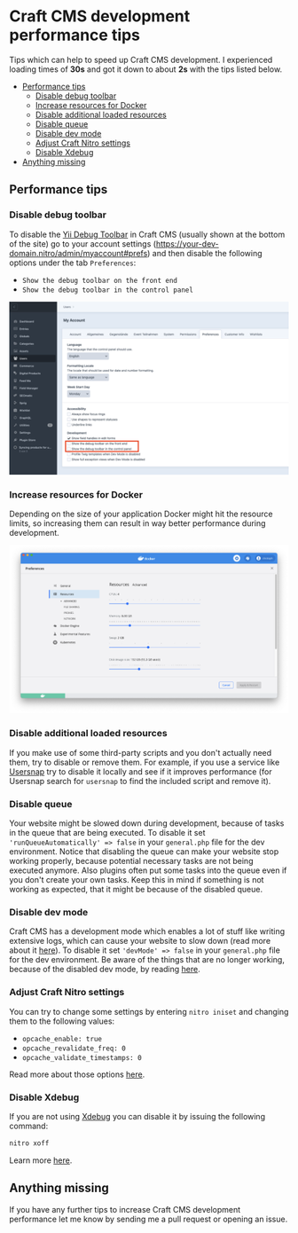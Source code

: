 # Craft CMS development performance tips

Tips which can help to speed up Craft CMS development. I experienced loading times of **30s** and got it down to about **2s** with the tips listed below.

* [Performance tips](#performance-tips)
    + [Disable debug toolbar](#disable-debug-toolbar)
    + [Increase resources for Docker](#increase-resources-for-docker)
    + [Disable additional loaded resources](#disable-additional-loaded-resources)
    + [Disable queue](#disable-queue)
    + [Disable dev mode](#disable-dev-mode)
    + [Adjust Craft Nitro settings](#adjust-craft-nitro-settings)
    + [Disable Xdebug](#disable-xdebug)
* [Anything missing](#anything-missing)

## Performance tips

### Disable debug toolbar

To disable the [Yii Debug Toolbar](https://yii2-framework.readthedocs.io/en/stable/guide/tool-debugger/) in Craft CMS (usually shown at the bottom of the site) go to your account settings (https://your-dev-domain.nitro/admin/myaccount#prefs) and then disable the following options under the tab `Preferences`:

- `Show the debug toolbar on the front end`
- `Show the debug toolbar in the control panel`

![disable debug toolbar](disable_debug_toolbar.png "Disable debug toolbar")

### Increase resources for Docker

Depending on the size of your application Docker might hit the resource limits, so increasing them can result in way better performance during development.

![docker settings](docker_settings.png "Docker settings")

### Disable additional loaded resources

If you make use of some third-party scripts and you don't actually need them, try to disable or remove them. For example, if you use a service like [Usersnap](https://usersnap.com/) try to disable it locally and see if it improves performance (for Usersnap search for `usersnap` to find the included script and remove it).

### Disable queue

Your website might be slowed down during development, because of tasks in the queue that are being executed. To disable it set `'runQueueAutomatically' => false` in your `general.php` file for the dev environment. Notice that disabling the queue can make your website stop working properly, because potential necessary tasks are not being executed anymore. Also plugins often put some tasks into the queue even if you don't create your own tasks. Keep this in mind if something is not working as expected, that it might be because of the disabled queue.

### Disable dev mode

Craft CMS has a development mode which enables a lot of stuff like writing extensive logs, which can cause your website to slow down (read more about it [here](https://craftcms.com/knowledge-base/what-dev-mode-does)). To disable it set `'devMode' => false` in your `general.php` file for the dev environment. Be aware of the things that are no longer working, because of the disabled dev mode, by reading [here](https://craftcms.com/knowledge-base/what-dev-mode-does).

###  Adjust Craft Nitro settings

You can try to change some settings by entering `nitro iniset` and changing them to the following values:

- `opcache_enable: true`
- `opcache_revalidate_freq: 0`
- `opcache_validate_timestamps: 0`

Read more about those options [here](https://www.php.net/manual/en/opcache.configuration.php).


### Disable Xdebug

If you are not using [Xdebug](https://xdebug.org/) you can disable it by issuing the following command:

```sh
nitro xoff
```

Learn more [here](https://craftcms.com/docs/nitro/2.x/xdebug.html).

## Anything missing

If you have any further tips to increase Craft CMS development performance let me know by sending me a pull request or opening an issue.
